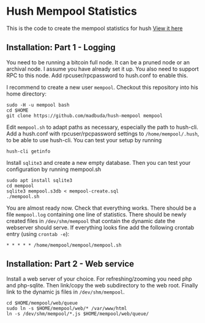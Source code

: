 # Hush Mempool Statistics

This is the code to create the mempool statistics for hush [View it here ](http://mempool.madmining.club/queue)

## Installation: Part 1 - Logging

You need to be running a bitcoin full node.  It can be a pruned node or an
archival node.  I assume you have already set it up.  You also need to
support RPC to this node.  Add rpcuser/rpcpassword to hush.conf to enable
this.

I recommend to create a new user `mempool`.   Checkout this repository into
his home directory:

    sudo -H -u mempool bash
    cd $HOME
    git clone https://github.com/madbuda/hush-mempool mempool

Edit `mempool.sh` to adapt paths as necessary, especially the path to 
hush-cli.  Add a hush.conf with rpcuser/rpcpassword settings to 
`/home/mempool/.hush`, to be able to use hush-cli.  You can test your
setup by running

    hush-cli getinfo

Install `sqlite3` and create a new empty database. Then you can test your
configuration by running mempool.sh

    sudo apt install sqlite3
    cd mempool
    sqlite3 mempool.s3db < mempool-create.sql
    ./mempool.sh

You are almost ready now.  Check that everything works.  There should be a
file `mempool.log` containing one line of statistics.  There should be
newly created files in `/dev/shm/mempool` that contain the dynamic date the
webserver should serve.  If everything looks fine add the following crontab 
entry (using `crontab -e`):

    * * * * * /home/mempool/mempool/mempool.sh 

## Installation: Part 2 - Web service

Install a web server of your choice.  For refreshing/zooming you need
php and php-sqlite.  Then link/copy the web subdirectory to the web
root.  Finally link to the dynamic js files in `/dev/shm/mempool`.

    cd $HOME/mempool/web/queue
    sudo ln -s $HOME/mempool/web/* /var/www/html
    ln -s /dev/shm/mempool/*.js $HOME/mempool/web/queue/

